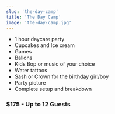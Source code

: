 ```yaml
---
slug: 'the-day-camp'
title: 'The Day Camp'
image: 'the-day-camp.jpg'
---
```


* 1 hour daycare party
* Cupcakes and Ice cream
* Games
* Ballons
* Kids Bop or music of your choice
* Water tattoos
* Sash or Crown for the birthday girl/boy
* Party picture
* Complete setup and breakdown
  
### $175 - Up to 12 Guests